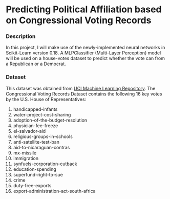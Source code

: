 # Predicting Political Affiliation based on Congressional Voting Records

### Description
In this project, I will make use of the newly-implemented neural networks in Scikit-Learn version 0.18. A MLPClassifier (Multi-Layer Perception) model will be used on a house-votes dataset to predict whether the vote can from a Republican or a Democrat.

### Dataset
This dataset was obtained from [UCI Machine Learning Repository](https://archive.ics.uci.edu/ml/datasets/Congressional+Voting+Records). The Congressional Voting Records Dataset contains the following 16 key votes by the U.S. House of Representatives:

1. handicapped-infants 
2. water-project-cost-sharing 
3. adoption-of-the-budget-resolution 
4. physician-fee-freeze
5. el-salvador-aid
6. religious-groups-in-schools
7. anti-satellite-test-ban
8. aid-to-nicaraguan-contras
9. mx-missile
10. immigration
11. synfuels-corporation-cutback
12. education-spending
13. superfund-right-to-sue
14. crime
15. duty-free-exports
16. export-administration-act-south-africa